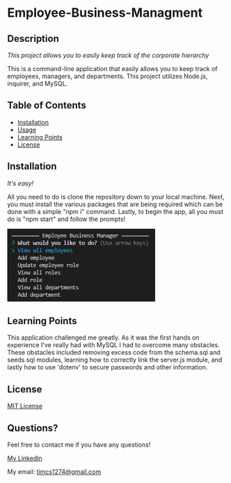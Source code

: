 # Employee-Business-Managment

## Description

*This project allows you to easily keep track of the corporate hierarchy*

This is a command-line application that easily allows you to keep track of employees, managers, and departments. This project utilizes Node.js, inquirer, and MySQL.


## Table of Contents
* [Installation](#installation)
* [Usage](#usage)
* [Learning Points](#Learning%20Points)
* [License](#license)

## Installation

*It's easy!*

All you need to do is clone the repository down to your local machine. Next, you must install the various packages that are being required which can be done with a simple "npm i" command. Lastly, to begin the app, all you must do is "npm start" and follow the prompts!

![Img of terminal](/images/EBM%20SS.png)


## Learning Points

This application challenged me greatly. As it was the first hands on experience I've really had with MySQL I had to overcome many obstacles. These obstacles included removing excess code from the schema.sql and seeds.sql modules, learning how to correctly link the server.js module, and lastly how to use 'dotenv' to secure passwords and other information.


## License

[MIT License](license)


## Questions?

Feel free to contact me if you have any questions!

[My LinkedIn](https://www.linkedin.com/in/timsasse/)

My email: timcs1274@gmail.com